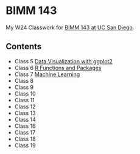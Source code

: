 # BIMM 143
My W24 Classwork for [BIMM 143 at UC San Diego](https://bioboot.github.io/bimm143_W24/).

## Contents
- Class 5 [Data Visualization with ggplot2](class05/class05.md)
- Class 6 [R Functions and Packages]()
- Class 7 [Machine Learning]()
- Class 8
- Class 9
- Class 10
- Class 11
- Class 12
- Class 13
- Class 14
- Class 16
- Class 17
- Class 18
- Class 19

